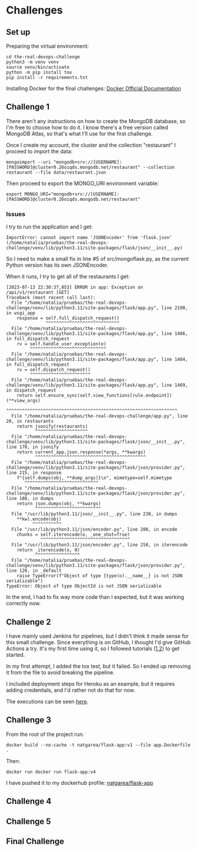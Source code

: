 
# Challenges

## Set up
Preparing the virtual environment:
```
cd the-real-devops-challenge
python3 -m venv venv
source venv/bin/activate
python -m pip install tox
pip install -r requirements.txt
```

Installing Docker for the final challenges: [Docker Official Documentation](https://docs.docker.com/engine/install/ubuntu/#set-up-the-repository)


## Challenge 1

There aren't any instructions on how to create the MongoDB database, so I'm free to choose how to do it. I know there's a free version called MongoDB Atlas, so that's what I'll use for the first challenge.

Once I create my account, the cluster and the collection "restaurant" I proceed to import the data:
```
mongoimport --uri "mongodb+srv://[USERNAME]:[PASSWORD]@cluster0.26oiqds.mongodb.net/restaurant" --collection restaurant --file data/restaurant.json
```

Then proceed to export the MONGO_URI environment variable:
```
export MONGO_URI="mongodb+srv://[USERNAME]:[PASSWORD]@cluster0.26oiqds.mongodb.net/restaurant"
```

### Issues
I try to run the application and I get:


```
ImportError: cannot import name 'JSONEncoder' from 'flask.json' (/home/natalia/pruebas/the-real-devops-challenge/venv/lib/python3.11/site-packages/flask/json/__init__.py)
```

So I need to make a small fix in line #5 of src/mongoflask.py, as the current Python version has its own JSONEncoder.

When it runs, I try to get all of the restaurants I get:

```
[2023-07-13 22:30:37,053] ERROR in app: Exception on /api/v1/restaurant [GET]
Traceback (most recent call last):
  File "/home/natalia/pruebas/the-real-devops-challenge/venv/lib/python3.11/site-packages/flask/app.py", line 2190, in wsgi_app
    response = self.full_dispatch_request()
               ^^^^^^^^^^^^^^^^^^^^^^^^^^^^
  File "/home/natalia/pruebas/the-real-devops-challenge/venv/lib/python3.11/site-packages/flask/app.py", line 1486, in full_dispatch_request
    rv = self.handle_user_exception(e)
         ^^^^^^^^^^^^^^^^^^^^^^^^^^^^^
  File "/home/natalia/pruebas/the-real-devops-challenge/venv/lib/python3.11/site-packages/flask/app.py", line 1484, in full_dispatch_request
    rv = self.dispatch_request()
         ^^^^^^^^^^^^^^^^^^^^^^^
  File "/home/natalia/pruebas/the-real-devops-challenge/venv/lib/python3.11/site-packages/flask/app.py", line 1469, in dispatch_request
    return self.ensure_sync(self.view_functions[rule.endpoint])(**view_args)
           ^^^^^^^^^^^^^^^^^^^^^^^^^^^^^^^^^^^^^^^^^^^^^^^^^^^^^^^^^^^^^^^^^
  File "/home/natalia/pruebas/the-real-devops-challenge/app.py", line 20, in restaurants
    return jsonify(restaurants)
           ^^^^^^^^^^^^^^^^^^^^
  File "/home/natalia/pruebas/the-real-devops-challenge/venv/lib/python3.11/site-packages/flask/json/__init__.py", line 170, in jsonify
    return current_app.json.response(*args, **kwargs)
           ^^^^^^^^^^^^^^^^^^^^^^^^^^^^^^^^^^^^^^^^^^
  File "/home/natalia/pruebas/the-real-devops-challenge/venv/lib/python3.11/site-packages/flask/json/provider.py", line 215, in response
    f"{self.dumps(obj, **dump_args)}\n", mimetype=self.mimetype
       ^^^^^^^^^^^^^^^^^^^^^^^^^^^^
  File "/home/natalia/pruebas/the-real-devops-challenge/venv/lib/python3.11/site-packages/flask/json/provider.py", line 180, in dumps
    return json.dumps(obj, **kwargs)
           ^^^^^^^^^^^^^^^^^^^^^^^^^
  File "/usr/lib/python3.11/json/__init__.py", line 238, in dumps
    **kw).encode(obj)
          ^^^^^^^^^^^
  File "/usr/lib/python3.11/json/encoder.py", line 200, in encode
    chunks = self.iterencode(o, _one_shot=True)
             ^^^^^^^^^^^^^^^^^^^^^^^^^^^^^^^^^^
  File "/usr/lib/python3.11/json/encoder.py", line 258, in iterencode
    return _iterencode(o, 0)
           ^^^^^^^^^^^^^^^^^
  File "/home/natalia/pruebas/the-real-devops-challenge/venv/lib/python3.11/site-packages/flask/json/provider.py", line 120, in _default
    raise TypeError(f"Object of type {type(o).__name__} is not JSON serializable")
TypeError: Object of type ObjectId is not JSON serializable
```

In the end, I had to fix way more code than I expected, but it was working correctly now.

## Challenge 2

I have mainly used Jenkins for pipelines, but I didn't think it made sense for this small challenge. Since everything is on GitHub, I thought I'd give GitHub Actions a try. It's my first time using it, so I followed tutorials ([1](https://docs.github.com/en/actions/quickstart),[2](https://www.honeybadger.io/blog/flask-github-actions-continuous-delivery/)) to get started.

In my first attempt, I added the tox test, but it failed. So I ended up removing it from the file to avoid breaking the pipeline.

I included deployment steps for Heroku as an example, but it requires adding credentials, and I'd rather not do that for now.

The executions can be seen [here](https://github.com/natgarea/the-real-devops-challenge/actions/workflows/github-actions.yml).

## Challenge 3

From the root of the project run:
```
docker build --no-cache -t natgarea/flask-app:v1 --file app.Dockerfile .
```

Then:
```
docker run docker run flask-app:v4
```

I have pushed it to my dockerhub profile: [natgarea/flask-app](https://hub.docker.com/repository/docker/natgarea/flask-app/general)

## Challenge 4

## Challenge 5

## Final Challenge